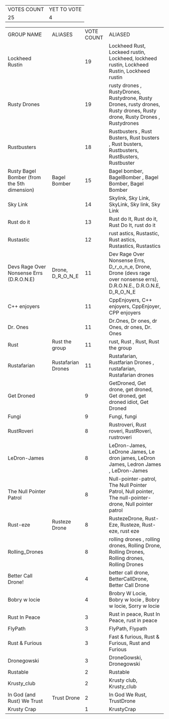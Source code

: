 <table><tr><td style="text-align: left;">VOTES COUNT</td><td style="text-align: left;">YET TO VOTE</td></tr><tr><td style="text-align: left;">25</td><td style="text-align: left;">4</td></tr></table><table><tr><td style="text-align: left;">GROUP NAME</td><td style="text-align: left;">ALIASES</td><td style="text-align: left;">VOTE COUNT</td><td style="text-align: left;">ALIASED</td></tr><tr><td style="text-align: left;">Lockheed Rustin</td><td style="text-align: left;"></td><td style="text-align: left;">19</td><td style="text-align: left;">Lockheed Rust, Lockeed rustin, Lockheed, lockheed rustin, Lockheed Rustin, Lockheed rustin</td></tr><tr><td style="text-align: left;">Rusty Drones</td><td style="text-align: left;"></td><td style="text-align: left;">19</td><td style="text-align: left;">rusty drones , RustyDrones, Rustydrone, Rusty Drones, rusty drones, Rusty drones, Rusty drone, Rusty Drones , Rustydrones</td></tr><tr><td style="text-align: left;">Rustbusters</td><td style="text-align: left;"></td><td style="text-align: left;">18</td><td style="text-align: left;">Rustbusters , Rust Busters, Rust busters , Rust busters, Rustbusters, RustBusters, Rustbuster</td></tr><tr><td style="text-align: left;">Rusty Bagel Bomber (from the 5th dimension)</td><td style="text-align: left;">Bagel Bomber</td><td style="text-align: left;">15</td><td style="text-align: left;">Bagel bomber, BagelBomber , Bagel Bomber, Bagel Bomber </td></tr><tr><td style="text-align: left;">Sky Link</td><td style="text-align: left;"></td><td style="text-align: left;">14</td><td style="text-align: left;">Skylink, Sky Link, SkyLink, Sky link, Sky Link </td></tr><tr><td style="text-align: left;">Rust do it</td><td style="text-align: left;"></td><td style="text-align: left;">13</td><td style="text-align: left;">Rust do It, Rust do it, Rust Do It, rust do it</td></tr><tr><td style="text-align: left;">Rustastic</td><td style="text-align: left;"></td><td style="text-align: left;">12</td><td style="text-align: left;">rust astics, Rustastic, Rust astics, Rustastics, Rustastics </td></tr><tr><td style="text-align: left;">Devs Rage Over Nonsense Errs (D.R.O.N.E)</td><td style="text-align: left;">Drone, D_R_O_N_E</td><td style="text-align: left;">11</td><td style="text-align: left;">Dev Rage Over Nonsense Errs, D_r_o_n_e, Drone, Drone (devs rage over nonsense errs), D.R.O.N.E., D.R.O.N.E, D_R_O_N_E</td></tr><tr><td style="text-align: left;">C++ enjoyers</td><td style="text-align: left;"></td><td style="text-align: left;">11</td><td style="text-align: left;">CppEnjoyers, C++ enjoyers, CppEnjoyer, CPP enjoyers</td></tr><tr><td style="text-align: left;">Dr. Ones</td><td style="text-align: left;"></td><td style="text-align: left;">11</td><td style="text-align: left;">Dr.Ones, Dr ones, dr Ones, dr ones, Dr. Ones</td></tr><tr><td style="text-align: left;">Rust</td><td style="text-align: left;">Rust the group</td><td style="text-align: left;">11</td><td style="text-align: left;">rust, Rust , Rust, Rust the group</td></tr><tr><td style="text-align: left;">Rustafarian</td><td style="text-align: left;">Rustafarian Drones</td><td style="text-align: left;">11</td><td style="text-align: left;">Rustafarian, Rustfarian Drones , rustafarian, Rustafarian drones</td></tr><tr><td style="text-align: left;">Get Droned</td><td style="text-align: left;"></td><td style="text-align: left;">9</td><td style="text-align: left;">GetDroned, Get drone, get droned, Get droned, get droned idiot, Get Droned</td></tr><tr><td style="text-align: left;">Fungi</td><td style="text-align: left;"></td><td style="text-align: left;">9</td><td style="text-align: left;">Fungi, fungi</td></tr><tr><td style="text-align: left;">RustRoveri</td><td style="text-align: left;"></td><td style="text-align: left;">8</td><td style="text-align: left;">Rustroveri, Rust roveri, RustRoveri, rustroveri</td></tr><tr><td style="text-align: left;">LeDron-James</td><td style="text-align: left;"></td><td style="text-align: left;">8</td><td style="text-align: left;">LeDron-James, LeDrone James, Le dron james, LeDron James, Ledron James , LeDron-James </td></tr><tr><td style="text-align: left;">The Null Pointer Patrol</td><td style="text-align: left;"></td><td style="text-align: left;">8</td><td style="text-align: left;">Null-pointer-patrol, The Null Pointer Patrol, Null pointer, The null-pointer-drone, Null pointer patrol</td></tr><tr><td style="text-align: left;">Rust-eze</td><td style="text-align: left;">Rusteze Drone</td><td style="text-align: left;">8</td><td style="text-align: left;">RustezeDrone, Rust-Eze, Rusteze, Rust-eze, rust eze</td></tr><tr><td style="text-align: left;">Rolling_Drones</td><td style="text-align: left;"></td><td style="text-align: left;">8</td><td style="text-align: left;">rolling drones , rolling drones, Rolling Drone, Rolling Drones, Rolling drones, Rolling Drones </td></tr><tr><td style="text-align: left;">Better Call Drone!</td><td style="text-align: left;"></td><td style="text-align: left;">4</td><td style="text-align: left;">better call drone, BetterCallDrone, Better Call Drone</td></tr><tr><td style="text-align: left;">Bobry w locie</td><td style="text-align: left;"></td><td style="text-align: left;">4</td><td style="text-align: left;">Brobry W Locie, Bobry w locie , Bobry w locie, Sorry w locie</td></tr><tr><td style="text-align: left;">Rust In Peace</td><td style="text-align: left;"></td><td style="text-align: left;">3</td><td style="text-align: left;">Rust in peace, Rust In Peace, rust in peace</td></tr><tr><td style="text-align: left;">FlyPath</td><td style="text-align: left;"></td><td style="text-align: left;">3</td><td style="text-align: left;">FlyPath, Flypath</td></tr><tr><td style="text-align: left;">Rust &amp; Furious</td><td style="text-align: left;"></td><td style="text-align: left;">3</td><td style="text-align: left;">Fast &amp; furious, Rust &amp; Furious, Rust and Furious</td></tr><tr><td style="text-align: left;">Dronegowski</td><td style="text-align: left;"></td><td style="text-align: left;">3</td><td style="text-align: left;">DroneGowski, Dronegowski</td></tr><tr><td style="text-align: left;">Rustable</td><td style="text-align: left;"></td><td style="text-align: left;">2</td><td style="text-align: left;">Rustable</td></tr><tr><td style="text-align: left;">Krusty_club</td><td style="text-align: left;"></td><td style="text-align: left;">2</td><td style="text-align: left;">Krusty club, Krusty_club</td></tr><tr><td style="text-align: left;">In God (and Rust) We Trust</td><td style="text-align: left;">Trust Drone</td><td style="text-align: left;">2</td><td style="text-align: left;">In God We Rust, TrustDrone</td></tr><tr><td style="text-align: left;">Krusty Crap</td><td style="text-align: left;"></td><td style="text-align: left;">1</td><td style="text-align: left;">KrustyCrap</td></tr></table>